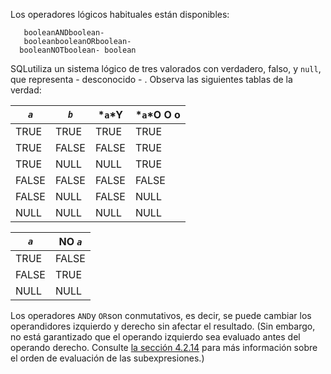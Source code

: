 Los operadores lógicos habituales están disponibles:      

```
   booleanANDboolean- 
   booleanbooleanORboolean- 
  booleanNOTboolean- boolean
```

 SQLutiliza un sistema lógico de tres valorados con verdadero, falso, y `null`, que representa - desconocido - . Observa las siguientes tablas de la verdad:

| *`a`* | *`b`* | *`a`*Y | *`a`*O O o |
| ----- | ----- | ------ | ---------- |
| TRUE  | TRUE  | TRUE   | TRUE       |
| TRUE  | FALSE | FALSE  | TRUE       |
| TRUE  | NULL  | NULL   | TRUE       |
| FALSE | FALSE | FALSE  | FALSE      |
| FALSE | NULL  | FALSE  | NULL       |
| NULL  | NULL  | NULL   | NULL       |

| *`a`* | NO *`a`* |
| ----- | -------- |
| TRUE  | FALSE    |
| FALSE | TRUE     |
| NULL  | NULL     |

Los operadores  `AND`y  `OR`son conmutativos, es decir, se puede cambiar los operandidores izquierdo y  derecho sin afectar el resultado. (Sin embargo, no está garantizado que  el operando izquierdo sea evaluado antes del operando derecho. Consulte [la sección 4.2.14](https://www.postgresql.org/docs/current/sql-expressions.html#SYNTAX-EXPRESS-EVAL) para más información sobre el orden de evaluación de las subexpresiones.)